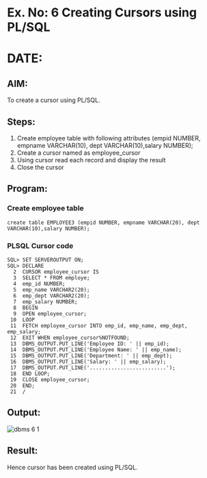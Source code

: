 # Ex. No: 6 Creating Cursors using PL/SQL
# DATE:
## AIM: 
To create a cursor using PL/SQL.

## Steps:
1. Create employee table with following attributes (empid NUMBER, empname VARCHAR(10), dept VARCHAR(10),salary NUMBER);
2. Create a cursor named as employee_cursor
3. Using cursor read each record and display the result
4. Close the cursor

## Program:
### Create employee table
```
create table EMPLOYEE3 (empid NUMBER, empname VARCHAR(20), dept VARCHAR(10),salary NUMBER);
```
### PLSQL Cursor code
```
SQL> SET SERVEROUTPUT ON;
SQL> DECLARE
  2  CURSOR employee_cursor IS
  3  SELECT * FROM employe;
  4  emp_id NUMBER;
  5  emp_name VARCHAR2(20);
  6  emp_dept VARCHAR2(20);
  7  emp_salary NUMBER;
  8  BEGIN
  9  OPEN employee_cursor;
 10  LOOP
 11  FETCH employee_cursor INTO emp_id, emp_name, emp_dept, emp_salary;
 12  EXIT WHEN employee_cursor%NOTFOUND;
 13  DBMS_OUTPUT.PUT_LINE('Employee ID: ' || emp_id);
 14  DBMS_OUTPUT.PUT_LINE('Employee Name: ' || emp_name);
 15  DBMS_OUTPUT.PUT_LINE('Department: ' || emp_dept);
 16  DBMS_OUTPUT.PUT_LINE('Salary: ' || emp_salary);
 17  DBMS_OUTPUT.PUT_LINE('.........................');
 18  END LOOP;
 19  CLOSE employee_cursor;
 20  END;
 21  /

```
## Output:
![dbms 6 1](https://github.com/svarsha220/Ex-no-6-Creating-Cursors-using-PL-SQL/assets/127709117/a43f8f28-7c20-472b-952f-90cfdbf3588b)


## Result:
Hence cursor has been created using PL/SQL.
